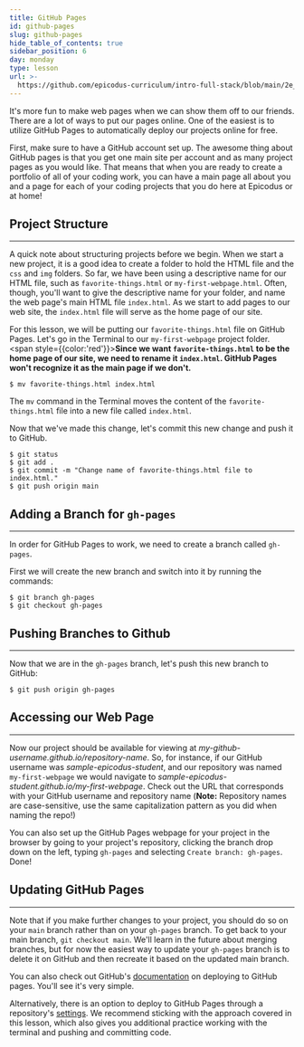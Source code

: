 ```yaml
---
title: GitHub Pages
id: github-pages
slug: github-pages
hide_table_of_contents: true
sidebar_position: 6
day: monday
type: lesson
url: >-
  https://github.com/epicodus-curriculum/intro-full-stack/blob/main/2e_github_pages.md
---
```


It's more fun to make web pages when we can show them off to our friends. There are a lot of ways to put our pages online. One of the easiest is to utilize GitHub Pages to automatically deploy our projects online for free.

First, make sure to have a GitHub account set up. The awesome thing about GitHub pages is that you get one main site per account and as many project pages as you would like. That means that when you are ready to create a portfolio of all of your coding work, you can have a main page all about you and a page for each of your coding projects that you do here at Epicodus or at home!

## Project Structure

---

A quick note about structuring projects before we begin. When we start a new project, it is a good idea to create a folder to hold the HTML file and the `css` and `img` folders. So far, we have been using a descriptive name for our HTML file, such as `favorite-things.html` or `my-first-webpage.html`. Often, though, you'll want to give the descriptive name for your folder, and name the web page's main HTML file `index.html`. As we start to add pages to our web site, the `index.html` file will serve as the home page of our site.

For this lesson, we will be putting our `favorite-things.html` file on GitHub Pages. Let's go in the Terminal to our `my-first-webpage` project folder. <span style={{color:'red'}}>**Since we want `favorite-things.html` to be the home page of our site, we need to rename it `index.html`. GitHub Pages won't recognize it as the main page if we don't.**</span>

```
$ mv favorite-things.html index.html
```

The `mv` command in the Terminal moves the content of the `favorite-things.html` file into a new file called `index.html`.

Now that we've made this change, let's commit this new change and push it to GitHub.

```
$ git status
$ git add .
$ git commit -m "Change name of favorite-things.html file to index.html."
$ git push origin main
```

## Adding a Branch for `gh-pages`

---

In order for GitHub Pages to work, we need to create a branch called `gh-pages`.

First we will create the new branch and switch into it by running the commands:

```
$ git branch gh-pages
$ git checkout gh-pages
```

## Pushing Branches to Github

---

Now that we are in the `gh-pages` branch, let's push this new branch to GitHub:

```
$ git push origin gh-pages
```

## Accessing our Web Page

---

Now our project should be available for viewing at _my-github-username.github.io/repository-name_. So, for instance, if our GitHub username was _sample-epicodus-student_, and our repository was named `my-first-webpage` we would navigate to _sample-epicodus-student.github.io/my-first-webpage_. Check out the URL that corresponds with your GitHub username and repository name (**Note:** Repository names are case-sensitive, use the same capitalization pattern as you did when naming the repo!)

You can also set up the GitHub Pages webpage for your project in the browser by going to your project's repository, clicking the branch drop down on the left, typing `gh-pages` and selecting `Create branch: gh-pages`. Done!

## Updating GitHub Pages

---

Note that if you make further changes to your project, you should do so on your `main` branch rather than on your `gh-pages` branch. To get back to your main branch, `git checkout main`.  We'll learn in the future about merging branches, but for now the easiest way to update your `gh-pages` branch is to delete it on GitHub and then recreate it based on the updated main branch.

You can also check out GitHub's [documentation](https://pages.github.com/) on deploying to GitHub pages. You'll see it's very simple.

Alternatively, there is an option to deploy to GitHub Pages through a repository's [settings](https://docs.github.com/en/free-pro-team@latest/github/working-with-github-pages/configuring-a-publishing-source-for-your-github-pages-site). We recommend sticking with the approach covered in this lesson, which also gives you additional practice working with the terminal and pushing and committing code.